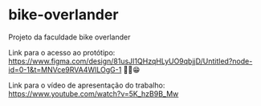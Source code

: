 # bike-overlander
Projeto da faculdade bike overlander

Link para o acesso ao protótipo: 
https://www.figma.com/design/81usJI1QHzqHLyUO9qbjjD/Untitled?node-id=0-1&t=MNVce9RVA4WILOgG-1
🐱‍👤😁

Link para o vídeo de apresentação do trabalho: https://www.youtube.com/watch?v=5K_hzB9B_Mw

